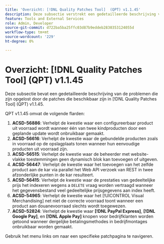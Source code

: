 ```yaml
---
title: 'Overzicht: [!DNL Quality Patches Tool]  (QPT) v1.1.45'
description: Deze subsectie verstrekt een gedetailleerde beschrijving van de kwesties die door de flarden beschikbaar in  [!DNL Quality Patches Tool]  (QPT) v1.1.45 worden opgelost.
feature: Tools and External Services
role: Admin, Developer
source-git-commit: d722ba5ba25ffc03d87b9eddeb2830353124055d
workflow-type: tm+mt
source-wordcount: '229'
ht-degree: 0%

---
```


# Overzicht: [!DNL Quality Patches Tool] (QPT) v1.1.45

Deze subsectie bevat een gedetailleerde beschrijving van de problemen die zijn opgelost door de patches die beschikbaar zijn in [!DNL Quality Patches Tool] (QPT) v1.1.45.

QPT v1.1.45 omvat de volgende flarden:

1. **ACSD-56886**: Verhelpt de kwestie waar een configureerbaar product uit voorraad wordt wanneer één van twee kindproducten door een geplande update wordt onbruikbaar gemaakt.
1. **ACSD-56616**: Verhelpt de kwestie waar de gebundelde producten zoals in voorraad op de opslagplaats tonen wanneer hun eenvoudige producten uit voorraad zijn.
1. **ACSD-56515**: Verhelpt de kwestie waar de beheerder met website-vlakke toestemmingen geen dynamisch blok kan toevoegen of uitgeven.
1. **ACSD-56447**: Verhelpt de kwestie waar het toevoegen van het zelfde product aan de kar via parallel het Web API verzoek van REST in twee afzonderlijke punten in de kar resulteert.
1. **ACSD-56415**: Verhelpt de kwestie waar de prestaties van gedeeltelijke prijs het indexeren wegens a `DELETE` vraag worden vertraagd wanneer het gegevensbestand veel gedeeltelijke prijsgegevens aan index heeft.
1. **ACSD-54965**: Verhelpt de kwestie waar het [!UICONTROL Visual Merchandising] net niet de correcte voorraad toont wanneer een product aan douanevoorraad slechts wordt toegewezen.
1. **ACSD-52824**: Verhelpt de kwestie waar **[!DNL PayPal Express]**, **[!DNL Google Pay]**, en **[!DNL Apple Pay]** knopen voor bedrijfklanten worden getoond wanneer dergelijke betalingsmethodes in bedrijfmontages onbruikbaar worden gemaakt.

Gebruik het menu links om naar een specifieke patchpagina te navigeren.
